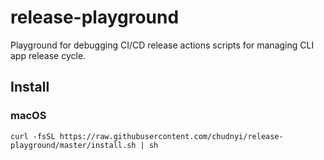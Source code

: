 # release-playground

Playground for debugging CI/CD release actions scripts for managing CLI app release cycle. 

## Install

### macOS

```shell
curl -fsSL https://raw.githubusercontent.com/chudnyi/release-playground/master/install.sh | sh
```

